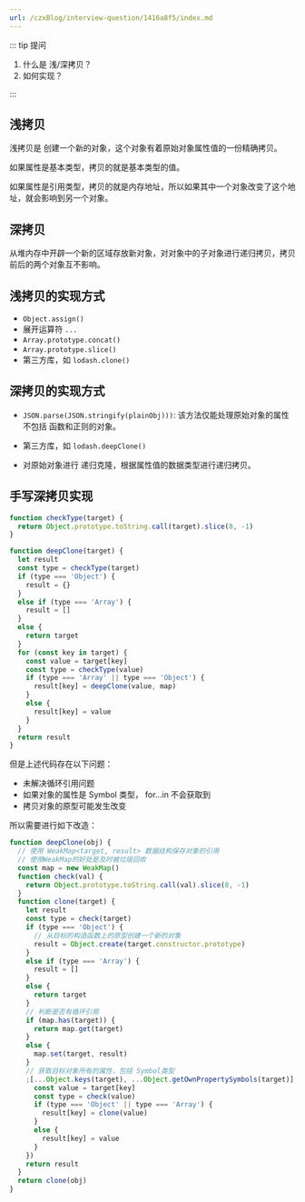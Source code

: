 ```yaml
---
url: /czxBlog/interview-question/1416a8f5/index.md
---
```

::: tip 提问

1. 什么是 浅/深拷贝？
2. 如何实现？

:::

## 浅拷贝

浅拷贝是 创建一个新的对象，这个对象有着原始对象属性值的一份精确拷贝。

如果属性是基本类型，拷贝的就是基本类型的值。

如果属性是引用类型，拷贝的就是内存地址，所以如果其中一个对象改变了这个地址，就会影响到另一个对象。

## 深拷贝

从堆内存中开辟一个新的区域存放新对象，对对象中的子对象进行递归拷贝，拷贝前后的两个对象互不影响。

## 浅拷贝的实现方式

* `Object.assign()`
* 展开运算符 `...`
* `Array.prototype.concat()`
* `Array.prototype.slice()`
* 第三方库，如 `lodash.clone()`

## 深拷贝的实现方式

* `JSON.parse(JSON.stringify(plainObj)))`:
  该方法仅能处理原始对象的属性不包括 函数和正则的对象。

* 第三方库，如 `lodash.deepClone()`

* 对原始对象进行 递归克隆，根据属性值的数据类型进行递归拷贝。

## 手写深拷贝实现

```js
function checkType(target) {
  return Object.prototype.toString.call(target).slice(8, -1)
}

function deepClone(target) {
  let result
  const type = checkType(target)
  if (type === 'Object') {
    result = {}
  }
  else if (type === 'Array') {
    result = []
  }
  else {
    return target
  }
  for (const key in target) {
    const value = target[key]
    const type = checkType(value)
    if (type === 'Array' || type === 'Object') {
      result[key] = deepClone(value, map)
    }
    else {
      result[key] = value
    }
  }
  return result
}
```

但是上述代码存在以下问题：

* 未解决循环引用问题
* 如果对象的属性是 Symbol 类型， for...in 不会获取到
* 拷贝对象的原型可能发生改变

所以需要进行如下改造：

```js
function deepClone(obj) {
  // 使用 WeakMap<target, result> 数据结构保存对象的引用
  // 使用WeakMap的好处是及时被垃圾回收
  const map = new WeakMap()
  function check(val) {
    return Object.prototype.toString.call(val).slice(8, -1)
  }
  function clone(target) {
    let result
    const type = check(target)
    if (type === 'Object') {
      // 从目标的构造函数上的原型创建一个新的对象
      result = Object.create(target.constructor.prototype)
    }
    else if (type === 'Array') {
      result = []
    }
    else {
      return target
    }
    // 判断是否有循环引用
    if (map.has(target)) {
      return map.get(target)
    }
    else {
      map.set(target, result)
    }
    // 获取目标对象所有的属性，包括 Symbol类型
    ;[...Object.keys(target), ...Object.getOwnPropertySymbols(target)].forEach((key) => {
      const value = target[key]
      const type = check(value)
      if (type === 'Object' || type === 'Array') {
        result[key] = clone(value)
      }
      else {
        result[key] = value
      }
    })
    return result
  }
  return clone(obj)
}
```
